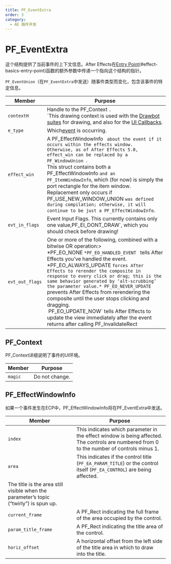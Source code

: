 ```yaml
---
title: PF_EventExtra
order: 3
category:
  - AE 插件开发
---
```

# PF_EventExtra

这个结构提供了当前事件的上下文信息。After Effects在[Entry Point](../effect-basics/entry-point.html)(#effect-basics-entry-point)函数的额外参数中传递一个指向这个结构的指针。

`PF_EventUnion`（在`PF_EventExtra`中发送）随事件类型而变化，包含该事件的特定信息。

| **Member**   | **Purpose**                                                                                                                                                                                                                                                                                                                                                                                                                                                                                                                                                                                                       |
| ------------------ | ----------------------------------------------------------------------------------------------------------------------------------------------------------------------------------------------------------------------------------------------------------------------------------------------------------------------------------------------------------------------------------------------------------------------------------------------------------------------------------------------------------------------------------------------------------------------------------------------------------------------- |
| `contextH `      | Handle to the PF_Context `.`<br />`This drawing context is used with the [Drawbot suites](https://ae-plugins.docsforadobe.dev/effect-ui-events/custom-ui-and-drawbot.html#effect-ui-events-custom-ui-and-drawbot) for drawing, and also for the [UI Callbacks](https://ae-plugins.docsforadobe.dev/effect-ui-events/ui-callbacks.html#effect-ui-events-ui-callbacks).                                                                                                                                                                                                                                                       |
| `e_type `        | Which[event](https://ae-plugins.docsforadobe.dev/effect-ui-events/effect-ui-events.html#effect-ui-events-effect-ui-events) is occurring.                                                                                                                                                                                                                                                                                                                                                                                                                                                                                   |
| `effect_win `    | A PF_EffectWindowInfo ` about the event if it occurs within the effects window.`<br />`Otherwise, as of After Effects 5.0, effect_win can be replaced by a PF_WindowUnion `.<br />This struct contains both a PF_EffectWindowInfo `and an PF_ItemWindowInfo`, which (for now) is simply the port rectangle for the item window.<br />Replacement only occurs if PF_USE_NEW_WINDOW_UNION `was defined during compilation; otherwise, it will continue to be just a PF_EffectWindowInfo`.                                                                                                                         |
| `evt_in_flags `  | Event Input Flags. This currently contains only one value,PF_EI_DONT_DRAW`, which you should check before drawing!                                                                                                                                                                                                                                                                                                                                                                                                                                                                                                      |
| `evt_out_flags ` | One or more of the following, combined with a bitwise OR operation:><br />*PF_EO_NONE `*PF_EO_HANDLED_EVENT ` tells After Effects you’ve handled the event.<br />*PF_EO_ALWAYS_UPDATE `forces After Effects to rerender the composite in response to every click or drag; this is the same behavior generated by ‘alt-scrubbing’ the parameter value.* PF_EO_NEVER_UPDATE` prevents After Effects from rerendering the composite until the user stops clicking and dragging.<br /> PF_EO_UPDATE_NOW` tells After Effects to update the view immediately after the event returns after calling PF_InvalidateRect |

## PF_Context

PF_Context详细说明了事件的UI环境。

| **Member** | **Purpose** |
| ---------------- | ----------------- |
| `magic `       | Do not change.    |

## PF_EffectWindowInfo

如果一个事件发生在ECP中，PF_EffectWindowInfo将在PF_EventExtra中发送。

| **Member**                                                                         | **Purpose**                                                                                                                          |
| ---------------------------------------------------------------------------------------- | ------------------------------------------------------------------------------------------------------------------------------------------ |
| `index`                                                                                | This indicates which parameter in the effect window is being affected. The controls are numbered from 0 to the number of controls minus 1. |
| `area`                                                                                 | This indicates if the control title (`PF_EA_PARAM_TITLE`) or the control itself (`PF_EA_CONTROL`) are being affected.                  |
| The title is the area still visible when the parameter’s topic (“twirly”) is spun up. |                                                                                                                                            |
| `current_frame`                                                                        | A PF_Rect indicating the full frame of the area occupied by the control.                                                                   |
| `param_title_frame`                                                                    | A PF_Rect indicating the title area of the control.                                                                                        |
| `horiz_offset`                                                                         | A horizontal offset from the left side of the title area in which to draw into the title.                                                  |